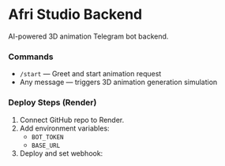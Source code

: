 # Afri Studio Backend

AI-powered 3D animation Telegram bot backend.

### Commands

- `/start` — Greet and start animation request
- Any message — triggers 3D animation generation simulation

### Deploy Steps (Render)
1. Connect GitHub repo to Render.
2. Add environment variables:
   - `BOT_TOKEN`
   - `BASE_URL`
3. Deploy and set webhook:
